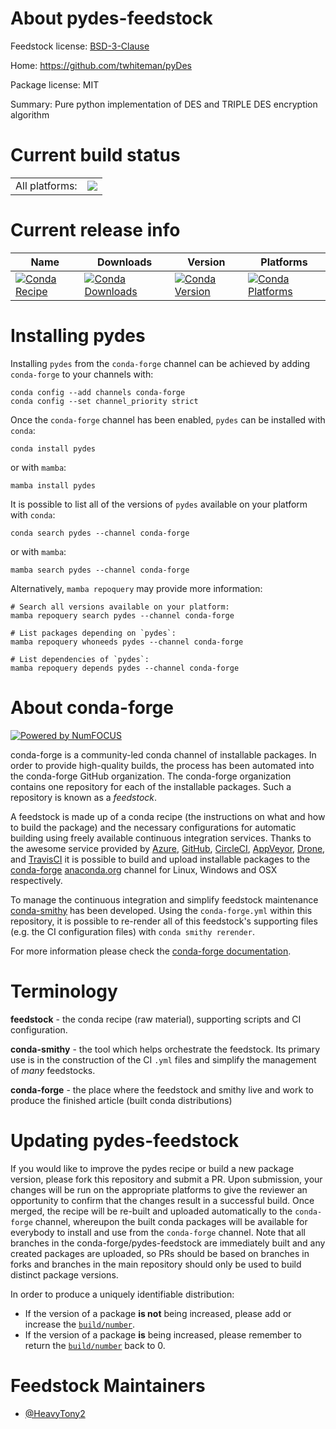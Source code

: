 About pydes-feedstock
=====================

Feedstock license: [BSD-3-Clause](https://github.com/conda-forge/pydes-feedstock/blob/main/LICENSE.txt)

Home: https://github.com/twhiteman/pyDes

Package license: MIT

Summary: Pure python implementation of DES and TRIPLE DES encryption algorithm

Current build status
====================


<table><tr><td>All platforms:</td>
    <td>
      <a href="https://dev.azure.com/conda-forge/feedstock-builds/_build/latest?definitionId=15024&branchName=main">
        <img src="https://dev.azure.com/conda-forge/feedstock-builds/_apis/build/status/pydes-feedstock?branchName=main">
      </a>
    </td>
  </tr>
</table>

Current release info
====================

| Name | Downloads | Version | Platforms |
| --- | --- | --- | --- |
| [![Conda Recipe](https://img.shields.io/badge/recipe-pydes-green.svg)](https://anaconda.org/conda-forge/pydes) | [![Conda Downloads](https://img.shields.io/conda/dn/conda-forge/pydes.svg)](https://anaconda.org/conda-forge/pydes) | [![Conda Version](https://img.shields.io/conda/vn/conda-forge/pydes.svg)](https://anaconda.org/conda-forge/pydes) | [![Conda Platforms](https://img.shields.io/conda/pn/conda-forge/pydes.svg)](https://anaconda.org/conda-forge/pydes) |

Installing pydes
================

Installing `pydes` from the `conda-forge` channel can be achieved by adding `conda-forge` to your channels with:

```
conda config --add channels conda-forge
conda config --set channel_priority strict
```

Once the `conda-forge` channel has been enabled, `pydes` can be installed with `conda`:

```
conda install pydes
```

or with `mamba`:

```
mamba install pydes
```

It is possible to list all of the versions of `pydes` available on your platform with `conda`:

```
conda search pydes --channel conda-forge
```

or with `mamba`:

```
mamba search pydes --channel conda-forge
```

Alternatively, `mamba repoquery` may provide more information:

```
# Search all versions available on your platform:
mamba repoquery search pydes --channel conda-forge

# List packages depending on `pydes`:
mamba repoquery whoneeds pydes --channel conda-forge

# List dependencies of `pydes`:
mamba repoquery depends pydes --channel conda-forge
```


About conda-forge
=================

[![Powered by
NumFOCUS](https://img.shields.io/badge/powered%20by-NumFOCUS-orange.svg?style=flat&colorA=E1523D&colorB=007D8A)](https://numfocus.org)

conda-forge is a community-led conda channel of installable packages.
In order to provide high-quality builds, the process has been automated into the
conda-forge GitHub organization. The conda-forge organization contains one repository
for each of the installable packages. Such a repository is known as a *feedstock*.

A feedstock is made up of a conda recipe (the instructions on what and how to build
the package) and the necessary configurations for automatic building using freely
available continuous integration services. Thanks to the awesome service provided by
[Azure](https://azure.microsoft.com/en-us/services/devops/), [GitHub](https://github.com/),
[CircleCI](https://circleci.com/), [AppVeyor](https://www.appveyor.com/),
[Drone](https://cloud.drone.io/welcome), and [TravisCI](https://travis-ci.com/)
it is possible to build and upload installable packages to the
[conda-forge](https://anaconda.org/conda-forge) [anaconda.org](https://anaconda.org/)
channel for Linux, Windows and OSX respectively.

To manage the continuous integration and simplify feedstock maintenance
[conda-smithy](https://github.com/conda-forge/conda-smithy) has been developed.
Using the ``conda-forge.yml`` within this repository, it is possible to re-render all of
this feedstock's supporting files (e.g. the CI configuration files) with ``conda smithy rerender``.

For more information please check the [conda-forge documentation](https://conda-forge.org/docs/).

Terminology
===========

**feedstock** - the conda recipe (raw material), supporting scripts and CI configuration.

**conda-smithy** - the tool which helps orchestrate the feedstock.
                   Its primary use is in the construction of the CI ``.yml`` files
                   and simplify the management of *many* feedstocks.

**conda-forge** - the place where the feedstock and smithy live and work to
                  produce the finished article (built conda distributions)


Updating pydes-feedstock
========================

If you would like to improve the pydes recipe or build a new
package version, please fork this repository and submit a PR. Upon submission,
your changes will be run on the appropriate platforms to give the reviewer an
opportunity to confirm that the changes result in a successful build. Once
merged, the recipe will be re-built and uploaded automatically to the
`conda-forge` channel, whereupon the built conda packages will be available for
everybody to install and use from the `conda-forge` channel.
Note that all branches in the conda-forge/pydes-feedstock are
immediately built and any created packages are uploaded, so PRs should be based
on branches in forks and branches in the main repository should only be used to
build distinct package versions.

In order to produce a uniquely identifiable distribution:
 * If the version of a package **is not** being increased, please add or increase
   the [``build/number``](https://docs.conda.io/projects/conda-build/en/latest/resources/define-metadata.html#build-number-and-string).
 * If the version of a package **is** being increased, please remember to return
   the [``build/number``](https://docs.conda.io/projects/conda-build/en/latest/resources/define-metadata.html#build-number-and-string)
   back to 0.

Feedstock Maintainers
=====================

* [@HeavyTony2](https://github.com/HeavyTony2/)

